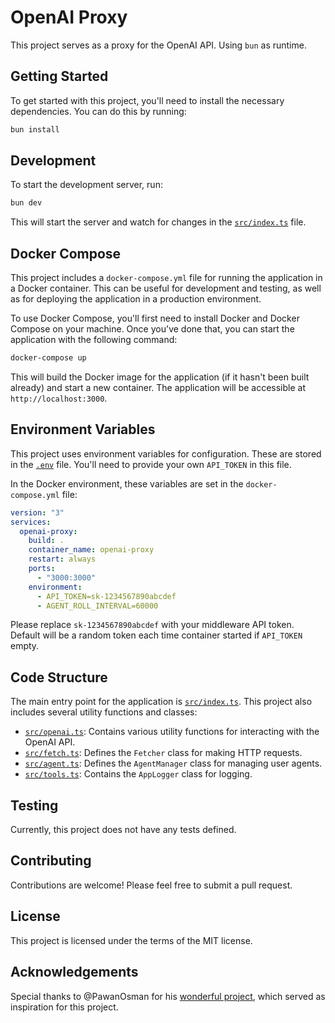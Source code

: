 # OpenAI Proxy

This project serves as a proxy for the OpenAI API. Using `bun` as runtime.

## Getting Started

To get started with this project, you'll need to install the necessary dependencies. You can do this by running:

```sh
bun install
```

## Development

To start the development server, run:

```sh
bun dev
```

This will start the server and watch for changes in the [`src/index.ts`]("src/index.ts") file.

## Docker Compose

This project includes a `docker-compose.yml` file for running the application in a Docker container. This can be useful for development and testing, as well as for deploying the application in a production environment.

To use Docker Compose, you'll first need to install Docker and Docker Compose on your machine. Once you've done that, you can start the application with the following command:

```sh
docker-compose up
```

This will build the Docker image for the application (if it hasn't been built already) and start a new container. The application will be accessible at `http://localhost:3000`.

## Environment Variables

This project uses environment variables for configuration. These are stored in the [`.env`](".env") file. You'll need to provide your own `API_TOKEN` in this file.

In the Docker environment, these variables are set in the `docker-compose.yml` file:

```yml
version: "3"
services:
  openai-proxy:
    build: .
    container_name: openai-proxy
    restart: always
    ports:
      - "3000:3000"
    environment:
      - API_TOKEN=sk-1234567890abcdef
      - AGENT_ROLL_INTERVAL=60000
```

Please replace `sk-1234567890abcdef` with your middleware API token. Default will be a random token each time container started if `API_TOKEN` empty.

## Code Structure

The main entry point for the application is [`src/index.ts`]("src/index.ts"). This project also includes several utility functions and classes:

- [`src/openai.ts`]("src/openai.ts"): Contains various utility functions for interacting with the OpenAI API.
- [`src/fetch.ts`]("src/fetch.ts"): Defines the `Fetcher` class for making HTTP requests.
- [`src/agent.ts`]("src/agent.ts"): Defines the `AgentManager` class for managing user agents.
- [`src/tools.ts`]("src/tools.ts"): Contains the `AppLogger` class for logging.

## Testing

Currently, this project does not have any tests defined.

## Contributing

Contributions are welcome! Please feel free to submit a pull request.

## License

This project is licensed under the terms of the MIT license.

## Acknowledgements

Special thanks to @PawanOsman for his [wonderful project](https://github.com/PawanOsman/ChatGPT), which served as inspiration for this project.
